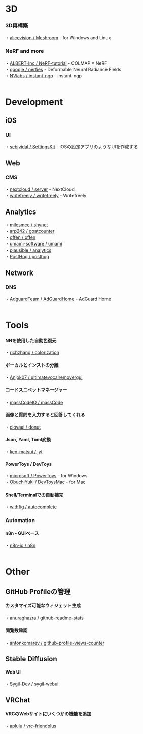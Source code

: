 <!-- 記法
メインカテゴリ(興味の対象全体の概念)を#, サブカテゴリを##/###, サブカテゴリよりも細分化された具体的なプロジェクト名などを####とする。
各項目は以下の形式で記載する。
・[リポジトリ名](リンク) - 説明
 -->

# 3D
### 3D再構築
・[alicevision / Meshroom](https://github.com/alicevision/Meshroom) - for Windows and Linux  

### NeRF and more
・[ALBERT-Inc / NeRF-tutorial](https://github.com/ALBERT-Inc/NeRF-tutorial) - COLMAP × NeRF  
・[google / nerfies](https://github.com/google/nerfies) - Deformable Neural Radiance Fields  
・[NVlabs / instant-ngp](https://github.com/NVlabs/instant-ngp) - instant-ngp  
<br>

# Development
## iOS
### UI
・[sebjvidal / SettingsKit](https://github.com/sebjvidal/SettingsKit) - iOSの設定アプリのようなUIを作成する  

## Web
### CMS
・[nextcloud / server](https://github.com/nextcloud/server) - NextCloud  
・[writefreely / writefreely](https://github.com/writefreely/writefreely) - Writefreely  

## Analytics
・[milesmcc / shynet](https://github.com/milesmcc/shynet)  
・[arp242 / goatcounter](https://github.com/arp242/goatcounter)  
・[offen / offen](https://github.com/offen/offen)  
・[umami-software / umami](https://github.com/umami-software/umami)  
・[plausible / analytics](https://github.com/plausible/analytics)  
・[PostHog / posthog](https://github.com/PostHog/posthog)  

## Network
### DNS
・[AdguardTeam / AdGuardHome](https://github.com/AdguardTeam/AdGuardHome) - AdGuard Home  
<br>

# Tools
#### NNを使用した自動色復元
・[richzhang / colorization](https://github.com/richzhang/colorization)  

#### ボーカルとインストの分離
・[Anjok07 / ultimatevocalremovergui](https://github.com/Anjok07/ultimatevocalremovergui)  

#### コードスニペットマネージャー
・[massCodeIO / massCode](https://github.com/massCodeIO/massCode)  

#### 画像と質問を入力すると回答してくれる
・[clovaai / donut](https://github.com/clovaai/donut)  

#### Json, Yaml, Toml変換
・[ken-matsui / jyt](https://github.com/ken-matsui/jyt)  

#### PowerToys / DevToys
・[microsoft / PowerToys](https://github.com/microsoft/PowerToys) - for Windows  
・[ObuchiYuki / DevToysMac](https://github.com/ObuchiYuki/DevToysMac) - for Mac  

#### Shell/Terminalでの自動補完
・[withfig / autocomplete](https://github.com/withfig/autocomplete)  

### Automation
#### n8n - GUIベース
・[n8n-io / n8n](https://github.com/n8n-io/n8n)  
<br>

# Other
<!-- トップカテゴリ-->
## GitHub Profileの管理
#### カスタマイズ可能なウィジェット生成
・[anuraghazra / github-readme-stats](https://github.com/anuraghazra/github-readme-stats)  
#### 閲覧数確認
・[antonkomarev / github-profile-views-counter](https://github.com/antonkomarev/github-profile-views-counter)  

## Stable Diffusion
#### Web UI
・[Sygil-Dev / sygil-webui](https://github.com/Sygil-Dev/sygil-webui)  

## VRChat
#### VRCのWebサイトにいくつかの機能を追加
・[aplulu / vrc-friendplus](https://github.com/aplulu/vrc-friendplus)  
<br>